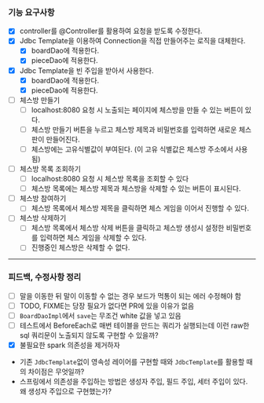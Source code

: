 ###  기능 요구사항

- [x] controller를 @Controller를 활용하여 요청을 받도록 수정한다.
- [x] Jdbc Template을 이용하여 Connection을 직접 만들어주는 로직을 대체한다.
  - [x] boardDao에 적용한다.
  - [x] pieceDao에 적용한다.
- [x] Jdbc Template을 빈 주입을 받아서 사용한다.
  - [x] boardDao에 적용한다.
  - [x] pieceDao에 적용한다.
- [ ] 체스방 만들기
  - [ ] localhost:8080 요청 시 노출되는 페이지에 체스방을 만들 수 있는 버튼이 있다.
  - [ ] 체스방 만들기 버튼을 누르고 체스방 제목과 비밀번호를 입력하면 새로운 체스판이 만들어진다.
  - [ ] 체스방에는 고유식별값이 부여된다. (이 고유 식별값은 체스방 주소에서 사용 됨)
- [ ] 체스방 목록 조회하기
  - [ ] localhost:8080 요청 시 체스방 목록을 조회할 수 있다
  - [ ] 체스방 목록에는 체스방 제목과 체스방을 삭제할 수 있는 버튼이 표시된다.
- [ ] 체스방 참여하기
  - [ ] 체스방 목록에서 체스방 제목을 클릭하면 체스 게임을 이어서 진행할 수 있다.
- [ ] 체스방 삭제하기
  - [ ] 체스방 목록에서 체스방 삭제 버튼을 클릭하고 체스방 생성시 설정한 비밀번호를 입력하면 체스 게임을 삭제할 수 있다.
  - [ ] 진행중인 체스방은 삭제할 수 없다.

---

### 피드백, 수정사항 정리

- [ ] 말을 이동한 뒤 말이 이동할 수 없는 경우 보드가 먹통이 되는 에러 수정해야 함
- [ ] TODO, FIXME는 당장 필요가 없다면 PR에 있을 이유가 없음
- [ ] `BoardDaoImpl`에서 `save`는 무조건 white 값을 넣고 있음
- [ ] 테스트에서 BeforeEach로 매번 테이블을 만드는 쿼리가 실행되는데 이런 raw한 sql 쿼리문이 노출되지 않도록 구현할 수 있을까?
- [x] 불필요한 spark 의존성을 제거하자

- 기존 `JdbcTemplate`없이 영속성 레이어를 구현할 때와 `JdbcTemplate`를 활용할 때의 차이점은 무엇일까?
- 스프링에서 의존성을 주입하는 방법은 생성자 주입, 필드 주입, 세터 주입이 있다. 왜 생성자 주입으로 구현했는가?
